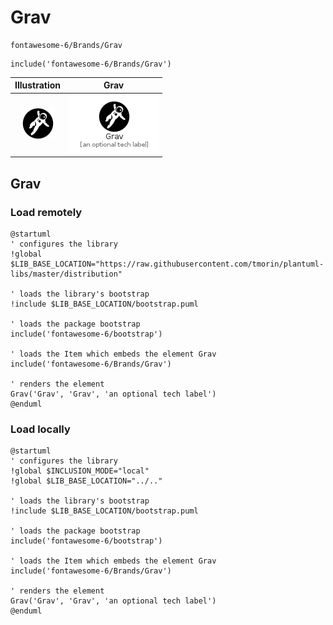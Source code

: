 # Grav


```text
fontawesome-6/Brands/Grav
```

```text
include('fontawesome-6/Brands/Grav')
```



| Illustration | Grav |
| :---: | :---: |
| ![illustration for Illustration](../../fontawesome-6/Brands/Grav.png) | ![illustration for Grav](../../fontawesome-6/Brands/Grav.Local.png) |




## Grav

### Load remotely
```plantuml
@startuml
' configures the library
!global $LIB_BASE_LOCATION="https://raw.githubusercontent.com/tmorin/plantuml-libs/master/distribution"

' loads the library's bootstrap
!include $LIB_BASE_LOCATION/bootstrap.puml

' loads the package bootstrap
include('fontawesome-6/bootstrap')

' loads the Item which embeds the element Grav
include('fontawesome-6/Brands/Grav')

' renders the element
Grav('Grav', 'Grav', 'an optional tech label')
@enduml
```

### Load locally
```plantuml
@startuml
' configures the library
!global $INCLUSION_MODE="local"
!global $LIB_BASE_LOCATION="../.."

' loads the library's bootstrap
!include $LIB_BASE_LOCATION/bootstrap.puml

' loads the package bootstrap
include('fontawesome-6/bootstrap')

' loads the Item which embeds the element Grav
include('fontawesome-6/Brands/Grav')

' renders the element
Grav('Grav', 'Grav', 'an optional tech label')
@enduml
```

